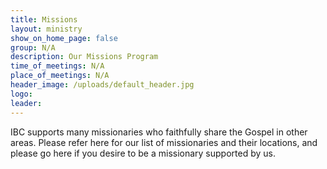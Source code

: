 ```yaml
---
title: Missions
layout: ministry
show_on_home_page: false
group: N/A
description: Our Missions Program
time_of_meetings: N/A
place_of_meetings: N/A
header_image: /uploads/default_header.jpg
logo: 
leader:
---
```


IBC supports many missionaries who faithfully share the Gospel in other areas. Please refer here for our list of missionaries and their locations, and please go here if you desire to be a missionary supported by us.
